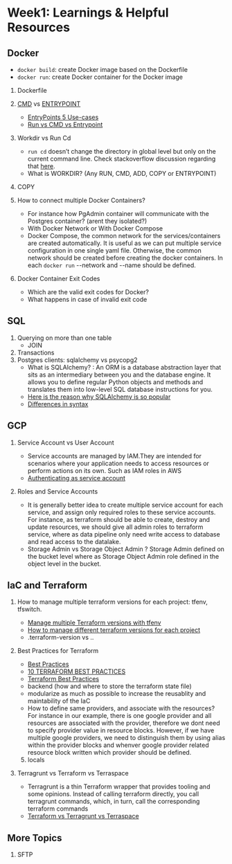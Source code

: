 # Week1: Learnings & Helpful Resources

## Docker
- `docker build`: create Docker image based on the Dockerfile
- `docker run`: create Docker container for the Docker image

1. Dockerfile


2. [CMD](https://docs.docker.com/engine/reference/builder/#cmd) vs [ENTRYPOINT](https://docs.docker.com/engine/reference/builder/#entrypoint)
    - [EntryPoints 5 Use-cases](https://medium.com/swlh/five-use-cases-for-docker-entry-points-a5eb6661dac6)
    - [Run vs CMD vs Entrypoint](https://goinbigdata.com/docker-run-vs-cmd-vs-entrypoint/)

3. Workdir vs  Run Cd
    - `run cd` doesn’t change the directory in global level but only on the current command line. Check stackoverflow discussion regarding that [here](https://stackoverflow.com/questions/58847410/difference-between-run-cd-and-workdir-in-dockerfile).
    - What is WORKDIR? (Any RUN, CMD, ADD, COPY or ENTRYPOINT) <!-- - TODO: -->

4. COPY

5. How to connect multiple Docker Containers?
    - For instance how PgAdmin container will communicate with the Postgres container? (arent they isolated?)
    - With Docker Network or With Docker Compose
    - Docker Compose, the common network for the services/containers are created automatically. It is useful as we can put multiple service configuration in one single yaml file. Otherwise, the common network should be created before creating the docker containers. In each `docker run` --network and --name should be defined. 

5. Docker Container Exit Codes
    - Which are the valid exit codes for Docker? <!-- TODO --> 
    - What happens in case of invalid exit code  <!-- TODO: --> 


## SQL

1. Querying on more than one table
    - JOIN
2. Transactions <!-- TODO -->
3. Postgres clients: sqlalchemy vs psycopg2
    - What is SQLAlchemy? : An ORM is a database abstraction layer that sits as an intermediary between you and the database engine. It allows you to define regular Python objects and methods and translates them into low-level SQL database instructions for you.
    - [Here is the reason why SQLAlchemy is so popular](https://towardsdatascience.com/here-is-the-reason-why-sqlalchemy-is-so-popular-43b489d3fb00)
    - [Differences in syntax](https://pplonski.github.io/sqlalchemy-vs-psycopg2/)


## GCP

1. Service Account vs User Account
    - Service accounts are managed by IAM.They are intended for scenarios where your application needs to access resources or perform actions on its own. Such as IAM roles in AWS
    - [Authenticating as service account](https://cloud.google.com/docs/authentication/production)

2. Roles and Service Accounts
    - It is generally better idea to create multiple service account for each service, and assign only required roles to these service accounts. For instance, as terraform should be able to create, destroy and update resources, we should give all admin roles to terraform service, where as data pipeline only need write access to database and read access to the datalake.     <!-- TODO -->
    - Storage Admin vs Storage Object Admin ? Storage Admin defined on the bucket level where as Storage Object Admin role defined in the object level in the bucket.
 

## IaC and Terraform

1. How to manage multiple terraform versions for each project: tfenv, tfswitch.
    - [Manage multiple Terraform versions with tfenv](https://opensource.com/article/20/11/tfenv)
    - [How to manage different terraform versions for each project](https://warrensbox.medium.com/how-to-manage-different-terraform-versions-for-each-project-51cca80ccece#:~:text=You%20can%20switch%20between%20different,the%20up%20and%20down%20arrow.)
    - .terraform-version vs ..

2. Best Practices for Terraform
    - [Best Practices](https://www.terraform-best-practices.com/)
    - [10 TERRAFORM BEST PRACTICES](https://openupthecloud.com/terraform-best-practices/)
    - [Terraform Best Practices](https://medium.com/codex/terraform-best-practices-testing-your-code-f25053b06c4c)
    - backend (how and where to store the terraform state file)
    - modularize as much as possible to increase the reusablity and maintability of the IaC
    - How to define same providers, and associate with the resources? For instance in our example, there is one google provider and all resources are associated with the provider, therefore we dont need to specify provider value in resource blocks. However, if we have multiple google providers, we need to distinguish them by using alias within the provider blocks and whenver google provider related resource block written which provider should be defined.
    5. locals

3. Terragrunt vs Terraform vs Terraspace
    - Terragrunt is a thin Terraform wrapper that provides tooling and some opinions. Instead of calling terraform directly, you call terragrunt commands, which, in turn, call the corresponding terraform commands 
    - [Terraform vs Terragrunt vs Terraspace](https://blog.boltops.com/2020/09/28/terraform-vs-terragrunt-vs-terraspace/)  <!-- TODO -->


## More Topics

1. SFTP  <!-- TODO -->